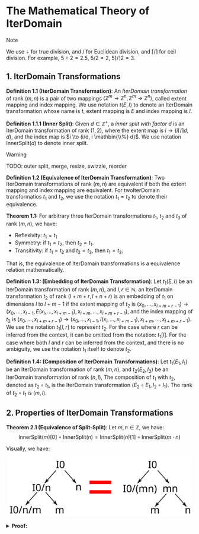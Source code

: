 <!--
 * SPDX-FileCopyrightText: Copyright (c) 2023-present NVIDIA CORPORATION & AFFILIATES.
 * All rights reserved.
 * SPDX-License-Identifier: BSD-3-Clause
-->

# The Mathematical Theory of IterDomain

> [!NOTE]
> We use $\div$ for true division, and $/$ for Euclidean division, and $\lceil/\rceil$ for ceil division. For example, $5\div 2 = 2.5$, $5/2=2$, $5\lceil/\rceil 2 = 3$.

## 1. IterDomain Transformations

**Definition 1.1 (IterDomain Transformation)**:
An *IterDomain transformation* of rank $(m, n)$ is a pair of two mappings $\langle\mathbb{Z}^{m}\to\mathbb{Z}^{n}, \mathbb{Z}^{m}\to\mathbb{Z}^{n}\rangle$,
called extent mapping and index mapping.
We use notation $t\langle E, I\rangle$ to denote an IterDomain transformation whose name is $t$, extent mapping is $E$ and index mapping is $I$.

**Definition 1.1.1 (Inner Split)**:
Given $d\in\mathbb{Z}^{+}$, a *inner split with factor $d$* is an IterDomain transformation of rank $(1, 2)$,
where the extent map is $i \to (i \lceil/\rceil d, d)$,
and the index map is $i \to (i/d, i \mathbin{\\%} d)$.
We use notation $\mathrm{InnerSplit}(d)$ to denote inner split.

> [!Warning]
> TODO: outer split, merge, resize, swizzle, reorder

**Definition 1.2 (Equivalence of IterDomain Transformation)**:
Two IterDomain transformations of rank $(m, n)$ are equivalent if both the extent mapping and index mapping are equivalent.
For twoIterDomain transformatios $t_1$ and $t_2$,
we use the notation $t_1 = t_2$ to denote their equivalence.

**Theorem 1.1:**
For arbitrary three IterDomain transformations $t_1$, $t_2$ and $t_3$ of rank $(m, n)$, we have:

- Reflexivity: $t_1 = t_1$
- Symmetry: if $t_1 = t_2$, then $t_2 = t_1$.
- Transitivity: if $t_1 = t_2$ and $t_2 = t_3$, then $t_1 = t_3$.

That is, the equivalence of IterDomain transformations is a equivalence relation mathematically.

**Definition 1.3: (Embedding of IterDomain Transformation)**:
Let $t_1\langle E, I\rangle$ be an IterDomain transformation of rank $(m, n)$, and $l, r \in \mathbb{N}$,
an IterDomain transformation $t_2$ of rank $(l + m + r, l + n + r)$ is an embedding of $t_1$ on dimensions $l$ to $l + m - 1$
if the extent mapping of $t_2$ is $(x_0, \ldots, x_{l + m + r - 1}) \to \left(x_0, \ldots, x_{l - 1}, E(x_l, \ldots, x_{l + m - 1}), x_{l + m}, \ldots, x_{l + m + r - 1}\right)$,
and the index mapping of $t_2$ is $(x_0, \ldots, x_{l + m + r - 1}) \to \left(x_0, \ldots, x_{l - 1}, I(x_l, \ldots, x_{l + m - 1}), x_{l + m}, \ldots, x_{l + m + r - 1}\right)$.
We use the notation $t_1[l, r]$ to represent $t_2$.
For the case where $r$ can be inferred from the context,
it can be omitted from the notation: $t_1[l]$.
For the case where both $l$ and $r$ can be inferred from the context,
and there is no ambiguity,
we use the notation $t_1$ itself to denote $t_2$.

**Definition 1.4: (Composition of IterDomain Transformations)**:
Let $t_1\langle E_1, I_1\rangle$ be an IterDomain transformation of rank $(m, n)$,
and $t_2\langle E_2, I_2\rangle$ be an IterDomain transformation of rank $(n, l)$,
The composition of $t_1$ with $t_2$, denoted as $t_2 \circ t_1$, is the IterDomain transformation $\langle E_2 \circ E_1, I_2 \circ I_1\rangle$. The rank of $t_2 \circ t_1$ is $(m, l)$.

## 2. Properties of IterDomain Transformations

**Theorem 2.1 (Equivalence of Split-Split)**: Let $m, n \in \mathbb{Z}$, we have:
$$\mathrm{InnerSplit}(m)[0] \circ \mathrm{InnerSplit}(n) = \mathrm{InnerSplit}(n)[1] \circ \mathrm{InnerSplit}(m\cdot n)$$

Visually, we have:

![Equivalence of Split-Split](./iterdomain/split-split.svg)

<details>

**<summary>Proof:</summary>**

**The extent mapping:**

The extent mapping of $\mathrm{InnerSplit}(m)[0] \circ \mathrm{InnerSplit}(n)$ is $i \to (i \lceil/\rceil n \lceil/\rceil m, m, n)$.

The extent mapping of $\mathrm{InnerSplit}(n)[1] \circ \mathrm{InnerSplit}(m\cdot n)$ is $i \to (i \lceil/\rceil (m\cdot n), m, n)$.

According to Theorem 5.11 in [Integer Division](../math/integer-division.md): $i \lceil/\rceil n \lceil/\rceil m = i \lceil/\rceil (m\cdot n)$.

**The index mapping:**

The index mapping of $\mathrm{InnerSplit}(m)[0] \circ \mathrm{InnerSplit}(n)$ is $i \to (i / n / m, i / n \mathbin{\\%} m, i \mathbin{\\%} n)$.

The index mapping of $\mathrm{InnerSplit}(n)[1] \circ \mathrm{InnerSplit}(m\cdot n)$ is $i \to (i / (m\cdot n), i \mathbin{\\%} (m\cdot n) / n, i \mathbin{\\%} (m\cdot n) \mathbin{\\%} n)$.

According to Theorem 2.11 in [Integer Division](../math/integer-division.md): $i / n / m = i / (m\cdot n)$.

According to Theorem 2.12 in [Integer Division](../math/integer-division.md):

$$i \mathbin{\\%} (m\cdot n) = i \mathbin{\\%} n + ((i / n) \mathbin{\\%} m) \times n$$

According to Theorem 2.15.1 in [Integer Division](../math/integer-division.md):
$$i \mathbin{\\%} (m\cdot n) / n = (i / n) \mathbin{\\%} m$$

According to Theorem 2.7.1 in [Integer Division](../math/integer-division.md):
$$i \mathbin{\\%} (m\cdot n) \mathbin{\\%} n = i \mathbin{\\%} n$$

$\square$

</details>
